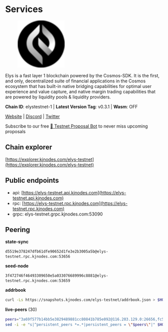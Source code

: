 # Services

<figure><img src="https://raw.githubusercontent.com/kj89/cosmos-images/main/logos/elys.png" width="150" alt=""><figcaption></figcaption></figure>

Elys is a fast layer 1 blockchain powered by the Cosmos-SDK.  It is the first, and only, decentralized suite of financial  applications in the Cosmos ecosystem that has built-in native  bridging capabilities for optimal user experience and value  capture, and native margin trading capabilities that are  powered by liquidity pools & liquidity providers.

**Chain ID**: elystestnet-1 | **Latest Version Tag**: v0.3.1 | **Wasm**: OFF

[Website](https://elys.network) | [Discord](https://discord.gg/R9Gr6Vh7vC) | [Twitter](https://twitter.com/elys_network)



Subscribe to our free [🤖 Testnet Proposal Bot](https://t.me/kjnodes_testnet_proposal_bot) to never miss upcoming proposals


## Chain explorer
[https://explorer.kjnodes.com/elys-testnet](https://explorer.kjnodes.com/elys-testnet)

## Public endpoints

* api: [https://elys-testnet.api.kjnodes.com](https://elys-testnet.api.kjnodes.com)
* rpc: [https://elys-testnet.rpc.kjnodes.com](https://elys-testnet.rpc.kjnodes.com)
* grpc: elys-testnet.grpc.kjnodes.com:53090

## Peering

**state-sync**

```text
d5519e378247dfb61dfe90652d1fe3e2b3005a5b@elys-testnet.rpc.kjnodes.com:53656
```

**seed-node**

```text
3f472746f46493309650e5a033076689996c8881@elys-testnet.rpc.kjnodes.com:53659
```

**addrbook**
```bash
curl -Ls https://snapshots.kjnodes.com/elys-testnet/addrbook.json > $HOME/.elys/config/addrbook.json
```

**live-peers** (30)
```bash
peers="3a69f577b14bb5e3829489881cc80841b785e092@116.203.129.0:26656,fc5a323a8c57393e84902e832a75f15bd0b898b2@84.46.242.124:53656,89c4d6fa66c4e4517742e564cd6ba1532496fd43@65.108.108.52:32656,8cc16cba9ccb2e1a555acb29bf53a9198ecae7ce@209.126.2.211:53656,a82ae55cc1d96af39977175624537c17f6a70995@137.184.184.159:21956,8d9845f7ef934ade824981b9145a26f00192b575@45.79.24.206:26656,1cd3163afca4ad48949afdf6f18133fd3181e303@65.108.40.46:57656,f29fe386022c463b3945955efe2b753e3bcad9a9@45.151.122.202:26656,e4b07652c318b08357e5796431982169789ce2c5@159.65.32.10:21956,8aa0021c45a64f736e2192f5e520c768bc9fbae2@164.90.208.52:26656,587e0c84a487b2e0782e5d9b80ded838db9512b9@78.110.161.68:26656,04fe647234dc6f180783ded240ac4d023f5bfe55@170.64.174.128:21956,d986a31287d999efa5f7962d363cec25de6c45e0@65.21.134.243:26675,b06c8ad5bb82d577acd0060242e225980db88377@65.108.225.70:26656,db03e6915cad62b2646ae72566ed19074a7707b6@95.217.144.107:22056,3f30f68cb08e4dae5dd76c5ce77e6e1a15084346@212.95.51.215:56656,501767323c5223bfe138d916189cb5427f7e3931@104.193.254.42:27656,5c2a752c9b1952dbed075c56c600c3a79b58c395@178.211.139.77:27296,cdf9ae8529aa00e6e6703b28f3dcfdd37e07b27c@37.187.154.66:26656,147683d8ae2c34281fc73d6a9f6cedd5f28a15ed@185.216.203.176:21956,bc029749bce1eb77741c1f24fa1c17187ff52fa3@75.119.146.181:26656,919929b0162de3c3a5a4b97d7971e043679912ea@65.108.72.253:38656,b311e76cf8f66f52d144e1640471d49845c71ff9@108.175.1.36:21956,ab4068efcb0e1401ff1b08f9269fa88151a640c0@154.12.229.78:26656,00c65e06302fb35a1064d9aa4e528aaf98925aa8@65.108.105.48:22056,85f34862d3195daaeb6853369bd0439ed1804e8a@159.89.27.173:21956,a346d8325a9c3cd40e32236eb6de031d1a2d895e@95.217.107.96:26156,d5519e378247dfb61dfe90652d1fe3e2b3005a5b@65.109.68.190:53656,1092d9a9508053d6936661ebc5708d0d8d360e3e@193.26.159.34:10656,d412bdd0e608d07415eab12586ed7418a7821379@38.242.153.15:21956"
sed -i -e "s|^persistent_peers *=.*|persistent_peers = \"$peers\"|" $HOME/.elys/config/config.toml
```
